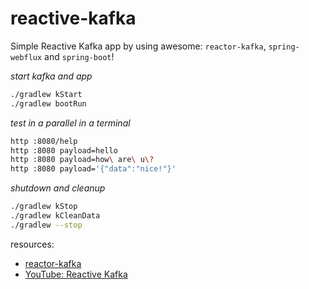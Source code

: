 # reactive-kafka
Simple Reactive Kafka app by using awesome: `reactor-kafka`, `spring-webflux` and `spring-boot`!

_start kafka and app_

```bash
./gradlew kStart
./gradlew bootRun
```

_test in a parallel in a terminal_

```bash
http :8080/help
http :8080 payload=hello
http :8080 payload=how\ are\ u\?
http :8080 payload='{"data":"nice!"}'
```

_shutdown and cleanup_

```bash
./gradlew kStop
./gradlew kCleanData
./gradlew --stop
```

resources:

- [reactor-kafka](https://projectreactor.io/docs/kafka/release/reference/)
- [YouTube: Reactive Kafka](https://www.youtube.com/watch?v=-ioxYn9Vlao)
